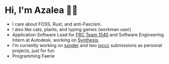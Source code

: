 # Hi, I'm Azalea 🏳️‍⚧️
- I care about FOSS, Rust, and anti-Fascism.
- I also like cats, plants, and typing games (workman user)
- Application Software Lead for [FRC Team 1540](https://www.team1540.org/) and Software Engineering Intern at Autodesk, working on [Synthesis](https://github.com/Autodesk/synthesis).
- I’m currently working on [sonder](https://www.github.com/azaleacolburn/sonder) and two [ioccc](https://www.ioccc.org/) submissions as personal projects, just for fun
- Programming Faerie
